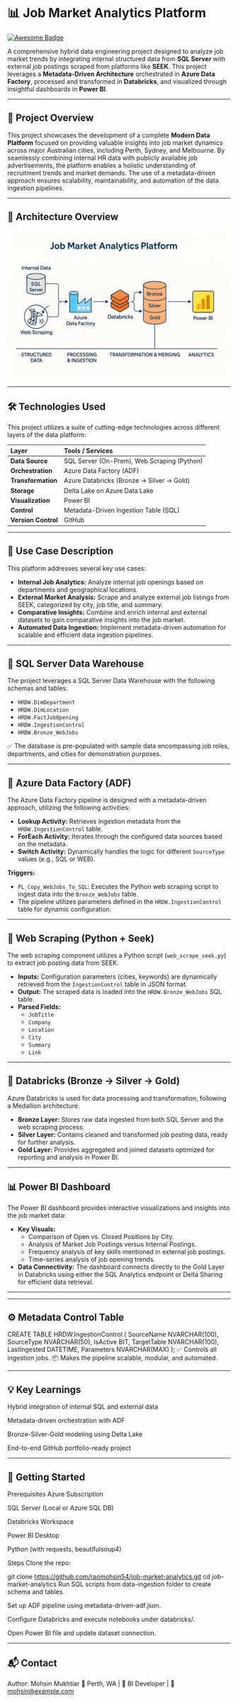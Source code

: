 # 📊 Job Market Analytics Platform

[![Awesome Badge](https://img.shields.io/badge/Awesome-Project-brightgreen.svg)](https://github.com/raomohsin54/job-market-analytics)

A comprehensive hybrid data engineering project designed to analyze job market trends by integrating internal structured data from **SQL Server** with external job postings scraped from platforms like **SEEK**. This project leverages a **Metadata-Driven Architecture** orchestrated in **Azure Data Factory**, processed and transformed in **Databricks**, and visualized through insightful dashboards in **Power BI**.

---

## 📌 Project Overview

This project showcases the development of a complete **Modern Data Platform** focused on providing valuable insights into job market dynamics across major Australian cities, including Perth, Sydney, and Melbourne. By seamlessly combining internal HR data with publicly available job advertisements, the platform enables a holistic understanding of recruitment trends and market demands. The use of a metadata-driven approach ensures scalability, maintainability, and automation of the data ingestion pipelines.

---

## 🧱 Architecture Overview

![Architecture Diagram](Architecture/job-market-architecture.png)

---

## 🛠️ Technologies Used

This project utilizes a suite of cutting-edge technologies across different layers of the data platform:

| Layer                     | Tools / Services                             |
| :-------------------------- | :------------------------------------------- |
| **Data Source** | SQL Server (On-Prem), Web Scraping (Python) |
| **Orchestration** | Azure Data Factory (ADF)                     |
| **Transformation** | Azure Databricks (Bronze → Silver → Gold)    |
| **Storage** | Delta Lake on Azure Data Lake                |
| **Visualization** | Power BI                                   |
| **Control** | Metadata-Driven Ingestion Table (SQL)        |
| **Version Control** | GitHub                                     |

---

## 📅 Use Case Description

This platform addresses several key use cases:

* **Internal Job Analytics:** Analyze internal job openings based on departments and geographical locations.
* **External Market Analysis:** Scrape and analyze external job listings from SEEK, categorized by city, job title, and summary.
* **Comparative Insights:** Combine and enrich internal and external datasets to gain comparative insights into the job market.
* **Automated Data Ingestion:** Implement metadata-driven automation for scalable and efficient data ingestion pipelines.

---

## 🧩 SQL Server Data Warehouse

The project leverages a SQL Server Data Warehouse with the following schemas and tables:

* `HRDW.DimDepartment`
* `HRDW.DimLocation`
* `HRDW.FactJobOpening`
* `HRDW.IngestionControl`
* `HRDW.Bronze_WebJobs`

✅ The database is pre-populated with sample data encompassing job roles, departments, and cities for demonstration purposes.

---

## 🧪 Azure Data Factory (ADF)

The Azure Data Factory pipeline is designed with a metadata-driven approach, utilizing the following activities:

* **Lookup Activity:** Retrieves ingestion metadata from the `HRDW.IngestionControl` table.
* **ForEach Activity:** Iterates through the configured data sources based on the metadata.
* **Switch Activity:** Dynamically handles the logic for different `SourceType` values (e.g., SQL or WEB).

**Triggers:**

* `PL_Copy_WebJobs_To_SQL`: Executes the Python web scraping script to ingest data into the `Bronze_WebJobs` table.
* The pipeline utilizes parameters defined in the `HRDW.IngestionControl` table for dynamic configuration.

---

## 🔁 Web Scraping (Python + Seek)

The web scraping component utilizes a Python script (`web_scrape_seek.py`) to extract job posting data from SEEK.

* **Inputs:** Configuration parameters (cities, keywords) are dynamically retrieved from the `IngestionControl` table in JSON format.
* **Output:** The scraped data is loaded into the `HRDW.Bronze_WebJobs` SQL table.
* **Parsed Fields:**
    * `JobTitle`
    * `Company`
    * `Location`
    * `City`
    * `Summary`
    * `Link`

---

## 🔁 Databricks (Bronze → Silver → Gold)

Azure Databricks is used for data processing and transformation, following a Medallion architecture:

* **Bronze Layer:** Stores raw data ingested from both SQL Server and the web scraping process.
* **Silver Layer:** Contains cleaned and transformed job posting data, ready for further analysis.
* **Gold Layer:** Provides aggregated and joined datasets optimized for reporting and analysis in Power BI.

---

## 📊 Power BI Dashboard

The Power BI dashboard provides interactive visualizations and insights into the job market data:

* **Key Visuals:**
    * Comparison of Open vs. Closed Positions by City.
    * Analysis of Market Job Postings versus Internal Postings.
    * Frequency analysis of key skills mentioned in external job postings.
    * Time-series analysis of job opening trends.
* **Data Connectivity:** The dashboard connects directly to the Gold Layer in Databricks using either the SQL Analytics endpoint or Delta Sharing for efficient data retrieval.

---
---

## ⚙️ Metadata Control Table

CREATE TABLE HRDW.IngestionControl (
    SourceName NVARCHAR(100),
    SourceType NVARCHAR(50),
    IsActive BIT,
    TargetTable NVARCHAR(100),
    LastIngested DATETIME,
    Parameters NVARCHAR(MAX)
);
✅ Controls all ingestion jobs.
📦 Makes the pipeline scalable, modular, and automated.

---

## 💡 Key Learnings
Hybrid integration of internal SQL and external data

Metadata-driven orchestration with ADF

Bronze-Silver-Gold modeling using Delta Lake

End-to-end GitHub portfolio-ready project

---

## 🚀 Getting Started
Prerequisites
Azure Subscription

SQL Server (Local or Azure SQL DB)

Databricks Workspace

Power BI Desktop

Python (with requests, beautifulsoup4)

Steps
Clone the repo:

git clone https://github.com/raomohsin54/job-market-analytics.git
cd job-market-analytics
Run SQL scripts from data-ingestion folder to create schema and tables.

Set up ADF pipeline using metadata-driven-adf.json.

Configure Databricks and execute notebooks under databricks/.

Open Power BI file and update dataset connection.

---

## 📬 Contact
Author: Mohsin Mukhtiar
📍 Perth, WA | 💼 BI Developer | 📧 mohsin@example.com
